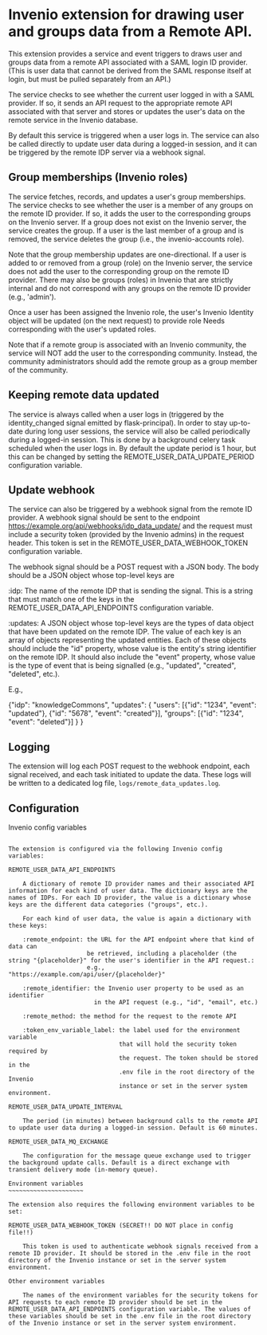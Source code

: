 Invenio extension for drawing user and groups data from a Remote API.
=====================================================================

This extension provides a service and event triggers to draws user and groups data from a remote API associated with a SAML login ID provider. (This is user data that cannot be derived from the SAML response itself at login, but must be pulled separately from an API.)

The service checks to see whether the current user logged in with a SAML provider. If so, it sends an API request to the appropriate remote API associated with that server and stores or updates the user's data on the remote service in the Invenio database.

By default this service is triggered when a user logs in. The service can also be called directly to update user data during a logged-in session, and it can
be triggered by the remote IDP server via a webhook signal.

Group memberships (Invenio roles)
---------------------------------

The service fetches, records, and updates a user's group memberships. The service checks to see whether the user is a member of any groups on the remote ID provider. If so, it adds the user to the corresponding groups on the Invenio server. If a group does not exist on the Invenio server, the service creates the group. If a user is the last member of a group and is removed, the service deletes the group (i.e., the invenio-accounts role).

Note that the group membership updates are one-directional. If a user is added to or removed from a group (role) on the Invenio server, the service does not add the user to the corresponding group on the remote ID provider. There may also be groups (roles) in Invenio that are strictly internal and do not correspond with any groups on the remote ID provider (e.g., 'admin').

Once a user has been assigned the Invenio role, the user's Invenio Identity object will be updated (on the next request) to provide role Needs corresponding with the user's updated roles.

Note that if a remote group is associated with an Invenio community, the service will NOT add the user to the corresponding community. Instead, the community administrators should add the remote group as a group member of the community.

Keeping remote data updated
---------------------------

The service is always called when a user logs in (triggered by the identity_changed signal emitted by flask-principal). In order to stay up-to-date during long user sessions, the service will also be called periodically during a logged-in session. This is done by a background celery task scheduled when the user logs in. By default the update period is 1 hour, but this can be changed by setting the REMOTE_USER_DATA_UPDATE_PERIOD configuration variable.

Update webhook
--------------

The service can also be triggered by a webhook signal from the remote ID provider. A webhook signal should be sent to the endpoint https://example.org/api/webhooks/idp_data_update/ and the request must include a security token (provided by the Invenio admins) in the request header. This token is set in the REMOTE_USER_DATA_WEBHOOK_TOKEN configuration variable.

The webhook signal should be a POST request with a JSON body. The body should be a JSON object whose top-level keys are

:idp: The name of the remote IDP that is sending the signal. This is a
      string that must match one of the keys in the
      REMOTE_USER_DATA_API_ENDPOINTS configuration variable.

:updates: A JSON object whose top-level keys are the types of data object that
          have been updated on the remote IDP. The value of each key is an
          array of objects representing the updated entities. Each of these
          objects should include the "id" property, whose value is the entity's
          string identifier on the remote IDP. It should also include the
          "event" property, whose value is the type of event that is being
          signalled (e.g., "updated", "created", "deleted", etc.).

E.g.,

{"idp": "knowledgeCommons",
 "updates": {
        "users": [{"id": "1234", "event": "updated"},
                  {"id": "5678", "event": "created"}],
        "groups": [{"id": "1234", "event": "deleted"}]
 }
}

Logging
-------

The extension will log each POST request to the webhook endpoint, each signal received, and each task initiated to update the data. These logs will be written to a dedicated log file, `logs/remote_data_updates.log`.

Configuration
-------------

Invenio config variables
~~~~~~~~~~~~~~~~~~~~~~~~

The extension is configured via the following Invenio config variables:

REMOTE_USER_DATA_API_ENDPOINTS

    A dictionary of remote ID provider names and their associated API information for each kind of user data. The dictionary keys are the names of IDPs. For each ID provider, the value is a dictionary whose keys are the different data categories ("groups", etc.).

    For each kind of user data, the value is again a dictionary with these keys:

    :remote_endpoint: the URL for the API endpoint where that kind of data can
                      be retrieved, including a placeholder (the string "{placeholder}" for the user's identifier in the API request.:
                      e.g., "https://example.com/api/user/{placeholder}"

    :remote_identifier: the Invenio user property to be used as an identifier
                        in the API request (e.g., "id", "email", etc.)

    :remote_method: the method for the request to the remote API

    :token_env_variable_label: the label used for the environment variable
                               that will hold the security token required by
                               the request. The token should be stored in the
                               .env file in the root directory of the Invenio
                               instance or set in the server system environment.

REMOTE_USER_DATA_UPDATE_INTERVAL

    The period (in minutes) between background calls to the remote API to update user data during a logged-in session. Default is 60 minutes.

REMOTE_USER_DATA_MQ_EXCHANGE

    The configuration for the message queue exchange used to trigger the background update calls. Default is a direct exchange with transient delivery mode (in-memory queue).

Environment variables
~~~~~~~~~~~~~~~~~~~~~

The extension also requires the following environment variables to be set:

REMOTE_USER_DATA_WEBHOOK_TOKEN (SECRET!! DO NOT place in config file!!)

    This token is used to authenticate webhook signals received from a remote ID provider. It should be stored in the .env file in the root directory of the Invenio instance or set in the server system environment.

Other environment variables

    The names of the environment variables for the security tokens for API requests to each remote ID provider should be set in the REMOTE_USER_DATA_API_ENDPOINTS configuration variable. The values of these variables should be set in the .env file in the root directory of the Invenio instance or set in the server system environment.

